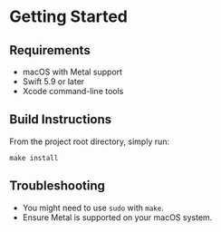 # Getting Started

## Requirements

- macOS with Metal support
- Swift 5.9 or later
- Xcode command-line tools

## Build Instructions

From the project root directory, simply run:

```shell
make install
```

## Troubleshooting

- You might need to use `sudo` with `make`.
- Ensure Metal is supported on your macOS system.
